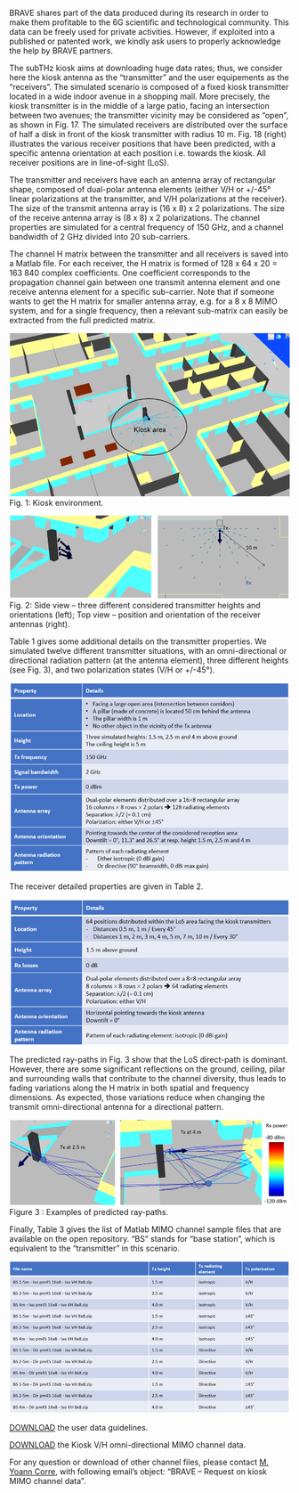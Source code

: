 BRAVE shares part of the data produced during its research in order to make them profitable to the 6G scientific and technological community. This data can be freely used for private activities. However, if exploited into a published or patented work, we kindly ask users to properly acknowledge the help by BRAVE partners.

The subTHz kiosk aims at downloading huge data rates; thus, we consider here the kiosk antenna as the “transmitter” and the user equipements as the “receivers”. The simulated scenario is composed of a fixed kiosk transmitter located in a wide indoor avenue in a shopping mall. More precisely, the kiosk transmitter is in the middle of a large patio, facing an intersection between two avenues; the transmitter vicinity may be considered as “open”, as shown in Fig. 17. The simulated receivers are distributed over the surface of half a disk in front of the kiosk transmitter with radius 10 m. Fig. 18 (right) illustrates the various receiver positions that have been predicted, with a specific antenna orientation at each position i.e. towards the kiosk. All receiver positions are in line-of-sight (LoS).

The transmitter and receivers have each an antenna array of rectangular shape, composed of dual-polar antenna elements (either V/H or +/-45° linear polarizations at the transmitter, and V/H polarizations at the receiver). The size of the transmit antenna array is (16 x 8) x 2 polarizations. The size of the receive antenna array is (8 x 8) x 2 polarizations.
The channel properties are simulated for a central frequency of 150 GHz, and a channel bandwidth of 2 GHz divided into 20 sub-carriers.

The channel H matrix between the transmitter and all receivers is saved into a Matlab file. For each receiver, the H matrix is formed of 128 x 64 x 20 = 163 840 complex coefficients. One coefficient corresponds to the propagation channel gain between one transmit antenna element and one receive antenna element for a specific sub-carrier.
Note that if someone wants to get the H matrix for smaller antenna array, e.g. for a 8 x 8 MIMO system, and for a single frequency, then a relevant sub-matrix can easily be extracted from the full predicted matrix.

![Figure 1: Kiosk environment](https://github.com/jbdore/BRAVE/blob/fc62e4759bb38f52521c7a3678bdaa6baccbaba3/illustrations/Kiosk_fig1.png)
Fig. 1: Kiosk environment.

![Figure 2: Side view](https://github.com/jbdore/BRAVE/blob/fc62e4759bb38f52521c7a3678bdaa6baccbaba3/illustrations/Kiosk_fig2.png)
Fig. 2: Side view – three different considered transmitter heights and orientations (left); Top view – position and orientation of the receiver antennas (right).

Table 1 gives some additional details on the transmitter properties. We simulated twelve different transmitter situations, with an omni-directional or directional radiation pattern (at the antenna element), three different heights (see Fig. 3), and two polarization states (V/H or +/-45°).

![Table 1: Transmitter properties](https://github.com/jbdore/BRAVE/blob/fc62e4759bb38f52521c7a3678bdaa6baccbaba3/illustrations/Kiosk_table1.png)

The receiver detailed properties are given in Table 2.

![Table 2: Receiver properties](https://github.com/jbdore/BRAVE/blob/fc62e4759bb38f52521c7a3678bdaa6baccbaba3/illustrations/Kiosk_table2.png)

The predicted ray-paths in Fig. 3 show that the LoS direct-path is dominant. However, there are some significant reflections on the ground, ceiling, pilar and surrounding walls that contribute to the channel diversity, thus leads to fading variations along the H matrix in both spatial and frequency dimensions. As expected, those variations reduce when changing the transmit omni-directional antenna for a directional pattern.

![Figure 3: Examples of predicted ray-paths](https://github.com/jbdore/BRAVE/blob/fc62e4759bb38f52521c7a3678bdaa6baccbaba3/illustrations/Kiosk_fig3.png)
Figure 3 : Examples of predicted ray-paths.

Finally, Table 3 gives the list of Matlab MIMO channel sample files that are available on the open repository. “BS” stands for “base station”, which is equivalent to the “transmitter” in this scenario.

![Table 3: List of sample files](https://github.com/jbdore/BRAVE/blob/fc62e4759bb38f52521c7a3678bdaa6baccbaba3/illustrations/Kiosk_table3.png)

[DOWNLOAD](https://github.com/jbdore/BRAVE/blob/663fb5e988a5408f1d2ce96994a28cd093af52da/dataset/kiosk-channel-data/BRAVE%20-%20Description%20of%20the%20kiosk%20scenario%20-%20v1-3.pdf) the user data guidelines.

[DOWNLOAD](https://github.com/jbdore/BRAVE/tree/663fb5e988a5408f1d2ce96994a28cd093af52da/dataset/kiosk-channel-data) the Kiosk V/H omni-directional MIMO channel data.

For any question or download of other channel files, please contact [M. Yoann Corre](mailto:ycorre@siradel.com), with following email’s object: “BRAVE – Request on kiosk MIMO channel data”.
